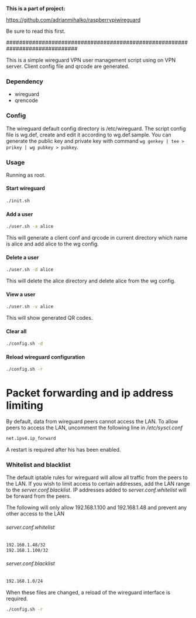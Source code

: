 **This is a part of project:**

https://github.com/adrianmihalko/raspberrypiwireguard

Be sure to read this first.


##############################################################################




This is a simple wireguard VPN user management script using on VPN server.
Client config file and qrcode are generated.



### Dependency

* wireguard
* qrencode

### Config
The wireguard default config directory is /etc/wireguard.
The script config file is wg.def, create and edit it according to wg.def.sample.
You can generate the public key and private key with command `wg genkey | tee > prikey | wg pubkey > pubkey`.

### Usage

Running as root.

#### Start wireguard

```bash
./init.sh
```

#### Add a user

```bash
./user.sh -a alice
```

This will generate a client conf and qrcode in current directory which name is alice
and add alice to the wg config.

#### Delete a user

```bash
./user.sh -d alice
```
This will delete the alice directory and delete alice from the wg config.

#### View a user

```bash
./user.sh -v alice
```
This will show generated QR codes.


#### Clear all

```bash
./config.sh -d
```


#### Reload wireguard configuration
```bash
./config.sh -r
```


# Packet forwarding and ip address limiting

By default, data from wireguard peers cannot access the LAN.
To allow peers to access the LAN, uncomment the following line in */etc/syscl.conf*
```bash
net.ipv4.ip_forward
```
A restart is required after his has been enabled.


### Whitelist and blacklist
The default iptable rules for wireguard will allow all traffic from the peers to the LAN.
If you wish to limit access to certain addresses, add the LAN range to the *server.conf.blacklist*.
IP addresses added to *server.conf.whitelist* will be forward from the peers.

The following will only allow 192.168.1.100 and 192.168.1.48 and prevent any other access to the LAN
###### server.conf.whitelist
```bash
192.168.1.48/32
192.168.1.100/32
```

###### server.conf.blacklist
```bash
192.168.1.0/24
```

When these files are changed, a reload of the wireguard interface is required.
```bash
./config.sh -r
```
